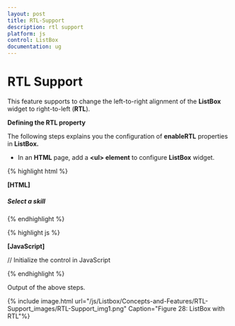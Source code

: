 ```yaml
---
layout: post
title: RTL-Support
description: rtl support
platform: js
control: ListBox
documentation: ug
---
```


# RTL Support

This feature supports to change the left-to-right alignment of the **ListBox** widget to right-to-left (**RTL**). 

**Defining the RTL property**

The following steps explains you the configuration of **enableRTL** properties in **ListBox.**

* In an **HTML** page, add a **&lt;ul&gt; element** to configure **ListBox** widget.

{% highlight html %}

**[HTML]**

<div id="control">
    <h5 class="ctrllabel">Select a skill</h5>
    <ul id="listboxSample"></ul>
</div>

{% endhighlight %}

{% highlight js %}

**[JavaScript]**
  
// Initialize the control in JavaScript

<script type="text/javascript">
    $(function () {
        var skillset = [
        { skill: "ASP.NET" }, { skill: "ActionScript" }, { skill: "Basic" },
        { skill: "C++" }, { skill: "C#" }, { skill: "dBase" }, { skill: "Delphi" },
        { skill: "ESPOL" }, { skill: "F#" }, { skill: "FoxPro" }, { skill: "Java" },
        { skill: "J#" }, { skill: "Lisp" }, { skill: "Logo" }, { skill: "PHP" }
        ];
        $("#listboxSample").ejListBox({
            width: "240", dataSource: skillset,
            fields: { text: "skill" }, enableRTL: true
        });
    });
</script>

{% endhighlight %}

Output of the above steps.


{% include image.html url="/js/Listbox/Concepts-and-Features/RTL-Support_images/RTL-Support_img1.png" Caption="Figure 28: ListBox with RTL"%}

